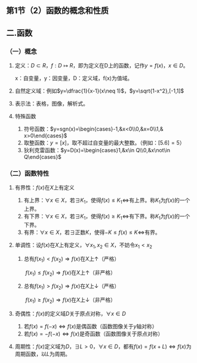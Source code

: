 ## 第1节（2）函数的概念和性质

## 二.函数

### （一）概念

1. 定义：$D\subset R$，$f:D\mapsto R$，即为定义在D上的函数，记作$y=f(x)$，$x\in D$。

   x：自变量，y：因变量，D：定义域，f(x)为值域。

2. 自然定义域：例如$y=\dfrac{1}{x-1}(x\neq 1)$，$y=\sqrt{1-x^2},[-1,1]$

3. 表示法：表格，图像，解析式。

4. 特殊函数

   1. 符号函数：$y=sgn(x)=\begin{cases}-1,&x<0\\0,&x=0\\1,& x>0\end{cases}$
   2. 取整函数：$y=[x]$，取不超过自变量的最大整数。（例如：$[5.6]=5$）
   3. 狄利克雷函数：$y=D(x)=\begin{cases}1,&x\in Q\\0,&x\not\in Q\end{cases}$

### （二）函数特性

1. 有界性：$f(x)$在$X$上有定义

   1. 有上界：$\forall x\in X$，若$\exists K_1$，使得$f(x)\leq K_1\Longleftrightarrow$有上界。称$K_1$为$f(x)$的一个上界。
   2. 有下界：$\forall x\in X$，若$\exists K_1$，使得$f(x)\geq K_1\Longleftrightarrow$有下界。称$K_1$为$f(x)$的一个下界。
   3. 有界：$\forall x\in X$，若$\exists$正数$K$，使得$-K\leq f(x)\leq K\Longleftrightarrow$有界。

2. 单调性：设$f(x)$在$X$上有定义，$\forall x_1,x_2\in X$，不妨令$x_1<x_2$

   1. 总有$f(x_1)<f(x_2)\Rightarrow f(x)$在$X$上$\uparrow$（严格）

      ​		$f(x_1)\leq f(x_2)\Rightarrow f(x)$在$X$上$\uparrow$（非严格）

   2. 总有$f(x_1)>f(x_2)\Rightarrow f(x)$在$X$上$\downarrow$（严格）

      ​		$f(x_1)\geq f(x_2)\Rightarrow f(x)$在$X$上$\downarrow$（非严格）

3. 奇偶性：$f(x)$的定义域$D$关于原点对称，$\forall x\in D$

   1. 若$f(x)=f(-x)\Longleftrightarrow f(x)$是偶函数（函数图像关于$y$轴对称）
   2. 若$f(x)=-f(-x)\Longleftrightarrow f(x)$是奇函数（函数图像关于原点对称）

4. 周期性：$f(x)$定义域为$D$，$\exists L>0$，$\forall x\in D$，都有$f(x)=f(x+L)\Longleftrightarrow f(x)$为周期函数，以$L$为周期。

